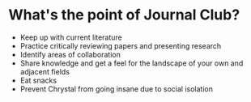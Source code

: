 # What's the point of Journal Club?

- Keep up with current literature
- Practice critically reviewing papers and presenting research
- Identify areas of collaboration
- Share knowledge and get a feel for the landscape of your own and adjacent fields
- Eat snacks
- Prevent Chrystal from going insane due to social isolation